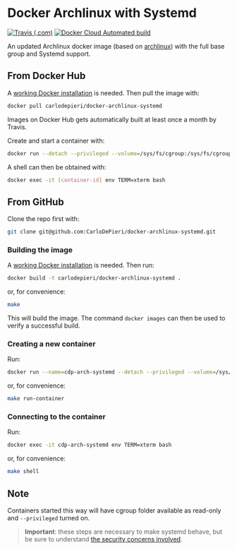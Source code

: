 # Docker Archlinux with Systemd

[![Travis (.com)](https://img.shields.io/travis/com/CarloDePieri/docker-archlinux-systemd?logo=travis)](https://travis-ci.com/CarloDePieri/docker-archlinux-systemd) [![Docker Cloud Automated build](https://img.shields.io/docker/cloud/automated/carlodepieri/docker-archlinux-systemd?logo=docker)](https://hub.docker.com/r/carlodepieri/docker-archlinux-systemd)

An updated Archlinux docker image (based on [archlinux](https://hub.docker.com/_/archlinux))
with the full base group and Systemd support.

## From Docker Hub

A [working Docker installation](https://docs.docker.com/engine/install/) is needed.
Then pull the image with:

```bash
docker pull carlodepieri/docker-archlinux-systemd
```

Images on Docker Hub gets automatically built at least once a month by Travis.

Create and start a container with:

```bash
docker run --detach --privileged --volume=/sys/fs/cgroup:/sys/fs/cgroup:ro carlodepieri/docker-archlinux-systemd
```

A shell can then be obtained with:

```bash
docker exec -it [container-id] env TERM=xterm bash
```

## From GitHub

Clone the repo first with:

```bash
git clone git@github.com:CarloDePieri/docker-archlinux-systemd.git
```

### Building the image

A [working Docker installation](https://docs.docker.com/engine/install/) is needed.
Then run:

```bash
docker build -t carlodepieri/docker-archlinux-systemd .
```

or, for convenience:

```bash
make
```

This will build the image. The command `docker images` can then be used to verify a
successful build.

### Creating a new container

Run:

```bash
docker run --name=cdp-arch-systemd --detach --privileged --volume=/sys/fs/cgroup:/sys/fs/cgroup:ro carlodepieri/docker-archlinux-systemd
```

or, for convenience:

```bash
make run-container
```

### Connecting to the container

Run:

```bash
docker exec -it cdp-arch-systemd env TERM=xterm bash
```

or, for convenience:

```bash
make shell
```

## Note

Containers started this way will have cgroup folder available
as read-only and `--privileged` turned on.

> **Important**: these steps are necessary to make systemd behave,
> but be sure to understand [the security concerns involved](https://docs.docker.com/engine/reference/run/#runtime-privilege-and-linux-capabilities).
